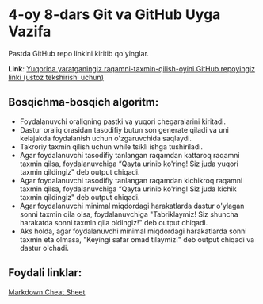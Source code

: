 # 4-oy 8-dars Git va GitHub Uyga Vazifa

Pastda GitHub repo linkini kiritib qo'yinglar.

**Link**: [Yuqorida yaratganingiz raqamni-taxmin-qilish-oyini GitHub repoyingiz linki (ustoz tekshirishi uchun)](https://github.com/shox750/raqamni-taxmin-qilish-oyini.git)

## Bosqichma-bosqich algoritm:

- Foydalanuvchi oraliqning pastki va yuqori chegaralarini kiritadi.
- Dastur oraliq orasidan tasodifiy butun son generate qiladi va uni kelajakda foydalanish uchun o'zgaruvchida saqlaydi.
- Takroriy taxmin qilish uchun while tsikli ishga tushiriladi.
- Agar foydalanuvchi tasodifiy tanlangan raqamdan kattaroq raqamni taxmin qilsa, foydalanuvchiga “Qayta urinib ko'ring! Siz juda yuqori taxmin qildingiz" deb output chiqadi.
- Agar foydalanuvchi tasodifiy tanlangan raqamdan kichikroq raqamni taxmin qilsa, foydalanuvchiga “Qayta urinib ko'ring! Siz juda kichik taxmin qildingiz" deb output chiqadi.
- Agar foydalanuvchi minimal miqdordagi harakatlarda dastur o'ylagan sonni taxmin qila olsa, foydalanuvchiga "Tabriklaymiz! Siz shuncha harakatda sonni taxmin qila oldingiz!" deb output chiqadi.
- Aks holda, agar foydalanuvchi minimal miqdordagi harakatlarda sonni taxmin eta olmasa, "Keyingi safar omad tilaymiz!" deb output chiqadi va dastur o'chadi.

## Foydali linklar:
[Markdown Cheat Sheet](https://www.interviewbit.com/markdown-cheat-sheet/)
